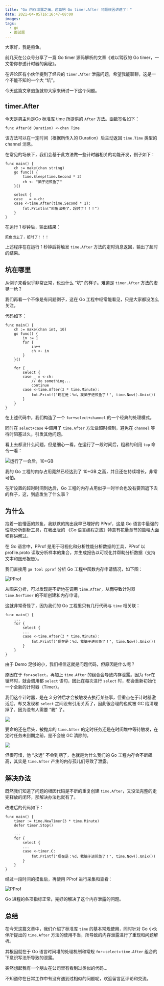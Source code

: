 ```yaml
---
title: "Go 内存泄露之痛，这篇把 Go timer.After 问题根因讲透了！"
date: 2021-04-05T16:16:47+08:00
images:
tags: 
  - go
  - 面试题
---
```


大家好，我是煎鱼。

前几天在公众号分享了一篇 Go timer 源码解析的文章《难以驾驭的 Go timer，一文带你参透计时器的奥秘》。

在评论区有小伙伴提到了经典的 `timer.After` 泄露问题，希望我能聊聊，这是一个不能不知的一个大 “坑”。

今天这篇文章煎鱼就带大家来研讨一下这个问题。

## timer.After

今天是男主角是Go 标准库 time 所提供的 `After` 方法。函数签名如下：

```golang
func After(d Duration) <-chan Time 
```

该方法可以在一定时间（根据所传入的 Duration）后主动返回 `time.Time` 类型的 channel 消息。

在常见的场景下，我们会基于此方法做一些计时器相关的功能开发，例子如下：

```golang
func main() {
    ch := make(chan string)
    go func() {
        time.Sleep(time.Second * 3)
        ch <- "脑子进煎鱼了"
    }()

    select {
    case _ = <-ch:
    case <-time.After(time.Second * 1):
        fmt.Println("煎鱼出去了，超时了！！！")
    }
}
```

在运行 1 秒钟后，输出结果：

```
煎鱼出去了，超时了！！！
```

上述程序在在运行 1 秒钟后将触发 `time.After` 方法的定时消息返回，输出了超时的结果。

## 坑在哪里

从例子来看似乎非常正常，也没什么 “坑” 的样子。难道是 `timer.After` 方法的虚晃一枪？

我们再看一个不像是有问题例子，这在 Go 工程中经常能看见，只是大家都没怎么关注。

代码如下：

```golang
func main() {
    ch := make(chan int, 10)
    go func() {
        in := 1
        for {
            in++
            ch <- in
        }
    }()
    
    for {
        select {
        case _ = <-ch:
            // do something...
            continue
        case <-time.After(3 * time.Minute):
            fmt.Printf("现在是：%d，我脑子进煎鱼了！", time.Now().Unix())
        }
    }
}
```

在上述代码中，我们构造了一个 `for+select+channel` 的一个经典的处理模式。

同时在 `select+case` 中调用了 `time.After` 方法做超时控制，避免在 `channel` 等待时阻塞过久，引发其他问题。

看上去都没什么问题，但是细心一看。在运行了一段时间后，粗暴的利用 `top` 命令一看：

![运行了一会后，10+GB](https://image.eddycjy.com/4ad756d034cbbe7e7a19d9b4eb0c4843.jpg)

我的 Go 工程的内存占用竟然已经达到了 10+GB 之高，并且还在持续增长，非常可怕。

在所设置的超时时间到达后，Go 工程的内存占用似乎一时半会也没有要回退下去的样子，这，到底发生了什么事？

## 为什么

抱着一脸懵逼的煎鱼，我默默的掏出我早已埋好的 PProf，这是 Go 语言中最强的性能分析剖析工具，在我出版的 《Go 语言编程之旅》特意有花量章节的篇幅大面积将讲解过。

在 Go 语言中，PProf 是用于可视化和分析性能分析数据的工具，PProf 以 profile.proto 读取分析样本的集合，并生成报告以可视化并帮助分析数据（支持文本和图形报告）。

我们直接用 `go tool pprof` 分析 Go 工程中函数内存申请情况，如下图：

![PProf](https://image.eddycjy.com/c9552708ee112bceef4ac80f1ead50bd.jpg)

从图来分析，可以发现是不断地在调用 `time.After`，从而导致计时器 `time.NerTimer` 的不断创建和内存申请。

这就非常奇怪了，因为我们的 Go 工程里只有几行代码与 `time` 相关联：

```golang
func main() {
    ...
    for {
        select {
        ...
        case <-time.After(3 * time.Minute):
            fmt.Printf("现在是：%d，我脑子进煎鱼了！", time.Now().Unix())
        }
    }
}
```

由于 Demo 足够的小，我们相信这就是问题代码，但原因是什么呢？

原因在于 `for`+`select`，再加上 `time.After` 的组合会导致内存泄露。因为 `for`在循环时，就会调用都 `select` 语句，因此在每次进行 `select` 时，都会重新初始化一个全新的计时器（Timer）。

我们这个计时器，是在 3 分钟后才会被触发去执行某些事，但重点在于计时器激活后，却又发现和 `select` 之间没有引用关系了，因此很合理的也就被 GC 给清理掉了，因为没有人需要 “我” 了。

![](https://image.eddycjy.com/b84d7d95fc2ca3d9688ae56461449512.jpg)

要命的还在后头，被抛弃的 `time.After` 的定时任务还是在时间堆中等待触发，在定时任务未到期之前，是不会被 GC 清除的。

![](https://image.eddycjy.com/8c2b0ebbce7d8e0d4432bb7c81a50c6e.jpg)

但很可惜，他 “永远” 不会到期了，也就是为什么我们的 Go 工程内存会不断飙高，其实是 `time.After` 产生的内存孤儿们导致了泄露。

## 解决办法

既然我们知道了问题的根因代码是不断的重复创建 `time.After`，又没法完整的走完释放的闭环，那解决办法也就有了。

改进后的代码如下：

```golang
func main() {
    timer := time.NewTimer(3 * time.Minute)
    defer timer.Stop()
    
    ...
    for {
        select {
        ...
        case <-timer.C:
            fmt.Printf("现在是：%d，我脑子进煎鱼了！", time.Now().Unix())
        }
    }
}
```

经过一段时间的摸鱼后，再使用 PProf 进行采集和查看：

![PProf](https://image.eddycjy.com/bed36b48fb6e75d690208e1b1b149369.jpg)

Go 进程的各项指标正常，完好的解决了这个内存泄露的问题。

## 总结

在今天这篇文章中，我们介绍了标准库 `time` 的基本常规使用，同时针对 Go 小伙伴所提出的 `time.After` 方法的使用不当，所导致的内存泄露进行了重现和问题解析。

其根因就在于 Go 语言时间堆的处理机制和常规 `for`+`select`+`time.After` 组合的下意识写法所导致的泄露。

突然想起我有一个朋友在公司里有看到过类似的代码...

不知道你在日常工作中有没有遇到过相似的问题呢，欢迎留言区评论和交流。

